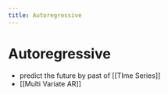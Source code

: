 ```yaml
---
title: Autoregressive
---
```


# Autoregressive
- predict the future by past of [[TIme Series]]
- [[Multi Variate AR]]




























